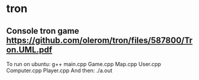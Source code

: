# tron
Console tron game
https://github.com/olerom/tron/files/587800/Tron.UML.pdf
---
To run on ubuntu: g++ main.cpp Game.cpp Map.cpp User.cpp Computer.cpp Player.cpp
And then: ./a.out
